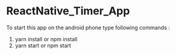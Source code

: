 # ReactNative_Timer_App
To start this app on the android phone type following commands :

1.    yarn install or npm install
2.    yarn start or npm start
